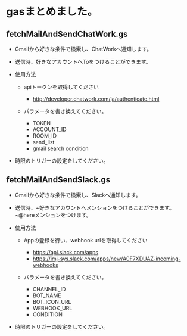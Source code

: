 # gasまとめました。


## fetchMailAndSendChatWork.gs

- Gmailから好きな条件で検索し、ChatWorkへ通知します。
- 送信時、好きなアカウントへToをつけることができます。
- 使用方法

  - apiトークンを取得してください
    - http://developer.chatwork.com/ja/authenticate.html

  - パラメータを書き換えてください。
    - TOKEN
    - ACCOUNT_ID
    - ROOM_ID
    - send_list
    - gmail search condition
- 時限のトリガーの設定をしてください。

## fetchMailAndSendSlack.gs

- Gmailから好きな条件で検索し、Slackへ通知します。
- 送信時、~好きなアカウントへメンションをつけることができます。~@hereメンションをつけます。
- 使用方法

  - Appの登録を行い、webhook urlを取得してください
    - https://api.slack.com/apps
    - https://imj-sys.slack.com/apps/new/A0F7XDUAZ-incoming-webhooks

  - パラメータを書き換えてください。
    - CHANNEL_ID
    - BOT_NAME
    - BOT_ICON_URL
    - WEBHOOK_URL
    - CONDITION
- 時限のトリガーの設定をしてください。

